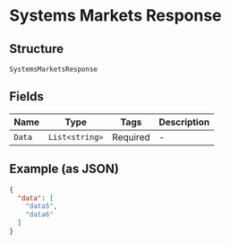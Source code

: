 
# Systems Markets Response

## Structure

`SystemsMarketsResponse`

## Fields

| Name | Type | Tags | Description |
|  --- | --- | --- | --- |
| `Data` | `List<string>` | Required | - |

## Example (as JSON)

```json
{
  "data": [
    "data5",
    "data6"
  ]
}
```

